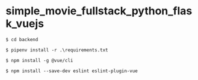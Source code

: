 # simple_movie_fullstack_python_flask_vuejs

```
$ cd backend
```
```
$ pipenv install -r .\requirements.txt
```
```
$ npm install -g @vue/cli
```
```
$ npm install --save-dev eslint eslint-plugin-vue
```
